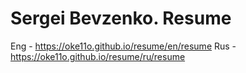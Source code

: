 # Sergei Bevzenko. Resume

Eng - https://oke11o.github.io/resume/en/resume
Rus - https://oke11o.github.io/resume/ru/resume